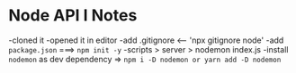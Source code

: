 # Node API I Notes

-cloned it
-opened it in editor
-add .gitignore <-- 'npx gitignore node'
-add `package.json` ===> `npm init -y`
-scripts > server > nodemon index.js
-install `nodemon` as dev dependency => `npm i -D nodemon or yarn add -D nodemon`
